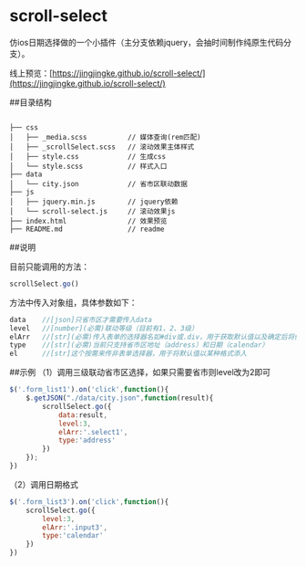# scroll-select

仿ios日期选择做的一个小插件（主分支依赖jquery，会抽时间制作纯原生代码分支）。

线上预览：[https://jingjingke.github.io/scroll-select/](https://jingjingke.github.io/scroll-select/)


##目录结构

```pre

├── css
│   ├── _media.scss          // 媒体查询(rem匹配)
│   ├── _scrollSelect.scss   // 滚动效果主体样式
│   ├── style.css            // 生成css
│   └── style.scss           // 样式入口
├── data
│   └── city.json            // 省市区联动数据
├── js
│   ├── jquery.min.js        // jquery依赖
│   └── scroll-select.js     // 滚动效果js
├── index.html               // 效果预览
├── README.md                // readme

```

##说明

目前只能调用的方法：
```js
scrollSelect.go()
```
方法中传入对象组，具体参数如下：
```js
data	//[json]只省市区才需要传入data
level   //[number](必需)联动等级（目前有1、2、3级）
elArr   //[str](必需)传入表单的选择器名如#div或.div，用于获取默认值以及确定后将值添入
type    //[str](必需)当前只支持省市区地址（address）和日期（calendar）
el      //[str]这个按需来传非表单选择器，用于将默认值以某种格式添入
```


##示例
（1）调用三级联动省市区选择，如果只需要省市则level改为2即可
```js
$('.form_list1').on('click',function(){
    $.getJSON("./data/city.json",function(result){
        scrollSelect.go({
            data:result,
            level:3,
            elArr:'.select1',
            type:'address'
        })
    });
})
```
（2）调用日期格式
```js
$('.form_list3').on('click',function(){
    scrollSelect.go({
        level:3,
        elArr:'.input3',
        type:'calendar'
    })
})
```